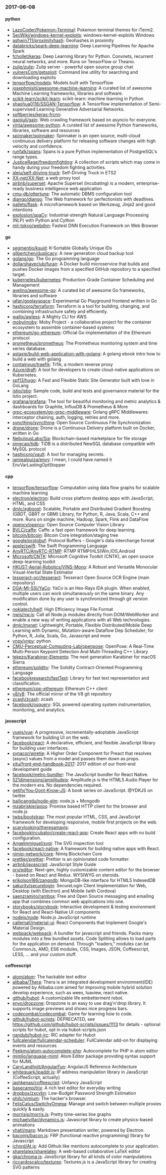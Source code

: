 ### 2017-06-08

#### python
* [LazoCoder/Pokemon-Terminal](https://github.com/LazoCoder/Pokemon-Terminal): Pokemon terminal themes for iTerm2.
* [SecWiki/windows-kernel-exploits](https://github.com/SecWiki/windows-kernel-exploits): windows-kernel-exploits Windows
* [ashwin711/proximityhash](https://github.com/ashwin711/proximityhash): Geohashes in proximity
* [databricks/spark-deep-learning](https://github.com/databricks/spark-deep-learning): Deep Learning Pipelines for Apache Spark
* [fchollet/keras](https://github.com/fchollet/keras): Deep Learning library for Python. Convnets, recurrent neural networks, and more. Runs on TensorFlow or Theano.
* [zulip/zulip](https://github.com/zulip/zulip): Zulip server - powerful open source group chat
* [vulnersCom/getsploit](https://github.com/vulnersCom/getsploit): Command line utility for searching and downloading exploits
* [tensorflow/models](https://github.com/tensorflow/models): Models built with TensorFlow
* [josephmisiti/awesome-machine-learning](https://github.com/josephmisiti/awesome-machine-learning): A curated list of awesome Machine Learning frameworks, libraries and software.
* [scikit-learn/scikit-learn](https://github.com/scikit-learn/scikit-learn): scikit-learn: machine learning in Python
* [shaohua0116/SSGAN-Tensorflow](https://github.com/shaohua0116/SSGAN-Tensorflow): A Tensorflow implementation of Semi-supervised Learning Generative Adversarial Networks.
* [softberries/keras-frcnn](https://github.com/softberries/keras-frcnn): 
* [gaojiuli/gain](https://github.com/gaojiuli/gain): Web crawling framework based on asyncio for everyone.
* [vinta/awesome-python](https://github.com/vinta/awesome-python): A curated list of awesome Python frameworks, libraries, software and resources
* [spinnaker/spinnaker](https://github.com/spinnaker/spinnaker): Spinnaker is an open source, multi-cloud continuous delivery platform for releasing software changes with high velocity and confidence.
* [runfalk/spans](https://github.com/runfalk/spans): Spans is a pure Python implementation of PostgreSQL's range types.
* [JusticeRage/freedomfighting](https://github.com/JusticeRage/freedomfighting): A collection of scripts which may come in handy during your freedom fighting activities.
* [aleju/self-driving-truck](https://github.com/aleju/self-driving-truck): Self-Driving Truck in ETS2
* [XX-net/XX-Net](https://github.com/XX-net/XX-Net): a web proxy tool
* [airbnb/superset](https://github.com/airbnb/superset): Apache Superset (incubating) is a modern, enterprise-ready business intelligence web application
* [cmu-db/ottertune](https://github.com/cmu-db/ottertune): The automatic DBMS configuration tool
* [django/django](https://github.com/django/django): The Web framework for perfectionists with deadlines.
* [pallets/flask](https://github.com/pallets/flask): A microframework based on Werkzeug, Jinja2 and good intentions
* [explosion/spaCy](https://github.com/explosion/spaCy):  Industrial-strength Natural Language Processing (NLP) with Python and Cython
* [mil-tokyo/webdnn](https://github.com/mil-tokyo/webdnn): Fastest DNN Execution Framework on Web Browser

#### go
* [segmentio/ksuid](https://github.com/segmentio/ksuid): K-Sortable Globally Unique IDs
* [gilbertchen/duplicacy](https://github.com/gilbertchen/duplicacy): A new generation cloud backup tool
* [golang/go](https://github.com/golang/go): The Go programming language
* [dollarshaveclub/furan](https://github.com/dollarshaveclub/furan): A Docker build microservice that builds and pushes Docker images from a specified GitHub repository to a specified target.
* [kubernetes/kubernetes](https://github.com/kubernetes/kubernetes): Production-Grade Container Scheduling and Management
* [avelino/awesome-go](https://github.com/avelino/awesome-go): A curated list of awesome Go frameworks, libraries and software
* [iafan/goplayspace](https://github.com/iafan/goplayspace): Experimental Go Playground frontend written in Go
* [hashicorp/terraform](https://github.com/hashicorp/terraform): Terraform is a tool for building, changing, and combining infrastructure safely and efficiently.
* [wallix/awless](https://github.com/wallix/awless): A Mighty CLI for AWS
* [moby/moby](https://github.com/moby/moby): Moby Project - a collaborative project for the container ecosystem to assemble container-based systems
* [ethereum/go-ethereum](https://github.com/ethereum/go-ethereum): Official Go implementation of the Ethereum protocol
* [prometheus/prometheus](https://github.com/prometheus/prometheus): The Prometheus monitoring system and time series database.
* [astaxie/build-web-application-with-golang](https://github.com/astaxie/build-web-application-with-golang): A golang ebook intro how to build a web with golang
* [containous/traefik](https://github.com/containous/traefik): Trfik, a modern reverse proxy
* [Azure/draft](https://github.com/Azure/draft): A tool for developers to create cloud-native applications on Kubernetes.
* [spf13/hugo](https://github.com/spf13/hugo): A Fast and Flexible Static Site Generator built with love in GoLang
* [istio/istio](https://github.com/istio/istio): Sample code, build and tests and governance material for the Istio project.
* [grafana/grafana](https://github.com/grafana/grafana): The tool for beautiful monitoring and metric analytics & dashboards for Graphite, InfluxDB & Prometheus & More
* [grpc-ecosystem/go-grpc-middleware](https://github.com/grpc-ecosystem/go-grpc-middleware): Golang gRPC Middlewares: interceptor chaining, auth, logging, retries and more.
* [syncthing/syncthing](https://github.com/syncthing/syncthing): Open Source Continuous File Synchronization
* [drone/drone](https://github.com/drone/drone): Drone is a Continuous Delivery platform built on Docker, written in Go
* [NebulousLabs/Sia](https://github.com/NebulousLabs/Sia): Blockchain-based marketplace for file storage
* [pingcap/tidb](https://github.com/pingcap/tidb): TiDB is a distributed NewSQL database compatible with MySQL protocol
* [hashicorp/vault](https://github.com/hashicorp/vault): A tool for managing secrets.
* [jamiealquiza/envy](https://github.com/jamiealquiza/envy): I mean, I could have named it EnvVarLastingOptStopper

#### cpp
* [tensorflow/tensorflow](https://github.com/tensorflow/tensorflow): Computation using data flow graphs for scalable machine learning
* [electron/electron](https://github.com/electron/electron): Build cross platform desktop apps with JavaScript, HTML, and CSS
* [dmlc/xgboost](https://github.com/dmlc/xgboost): Scalable, Portable and Distributed Gradient Boosting (GBDT, GBRT or GBM) Library, for Python, R, Java, Scala, C++ and more. Runs on single machine, Hadoop, Spark, Flink and DataFlow
* [opencv/opencv](https://github.com/opencv/opencv): Open Source Computer Vision Library
* [BVLC/caffe](https://github.com/BVLC/caffe): Caffe: a fast open framework for deep learning.
* [bitcoin/bitcoin](https://github.com/bitcoin/bitcoin): Bitcoin Core integration/staging tree
* [google/protobuf](https://github.com/google/protobuf): Protocol Buffers - Google's data interchange format
* [apple/swift](https://github.com/apple/swift): The Swift Programming Language
* [AnyRTC/AnyRTC-RTMP](https://github.com/AnyRTC/AnyRTC-RTMP): RTMP RTMP(HLS)Win,IOS,Android
* [Microsoft/CNTK](https://github.com/Microsoft/CNTK): Microsoft Cognitive Toolkit (CNTK), an open source deep-learning toolkit
* [HKUST-Aerial-Robotics/VINS-Mono](https://github.com/HKUST-Aerial-Robotics/VINS-Mono): A Robust and Versatile Monocular Visual-Inertial State Estimator
* [tesseract-ocr/tesseract](https://github.com/tesseract-ocr/tesseract): Tesseract Open Source OCR Engine (main repository)
* [DGA-MI-SSI/YaCo](https://github.com/DGA-MI-SSI/YaCo): YaCo is an Hex-Rays IDA plugin. When enabled, multiple users can work simultaneously on the same binary. Any modification done by any user is synchronized through git version control.
* [nokiatech/heif](https://github.com/nokiatech/heif): High Efficiency Image File Format
* [nwjs/nw.js](https://github.com/nwjs/nw.js): Call all Node.js modules directly from DOM/WebWorker and enable a new way of writing applications with all Web technologies.
* [dmlc/mxnet](https://github.com/dmlc/mxnet): Lightweight, Portable, Flexible Distributed/Mobile Deep Learning with Dynamic, Mutation-aware Dataflow Dep Scheduler; for Python, R, Julia, Scala, Go, Javascript and more
* [vnpy/vnpy](https://github.com/vnpy/vnpy): python
* [CMU-Perceptual-Computing-Lab/openpose](https://github.com/CMU-Perceptual-Computing-Lab/openpose): OpenPose: A Real-Time Multi-Person Keypoint Detection And Multi-Threading C++ Library
* [tekezo/Karabiner-Elements](https://github.com/tekezo/Karabiner-Elements): The next generation Karabiner for macOS Sierra
* [ethereum/solidity](https://github.com/ethereum/solidity): The Solidity Contract-Oriented Programming Language
* [facebookresearch/fastText](https://github.com/facebookresearch/fastText): Library for fast text representation and classification.
* [ethereum/cpp-ethereum](https://github.com/ethereum/cpp-ethereum): Ethereum C++ client
* [v8/v8](https://github.com/v8/v8): The official mirror of the V8 git repository
* [zcash/zcash](https://github.com/zcash/zcash): zcash
* [facebook/osquery](https://github.com/facebook/osquery): SQL powered operating system instrumentation, monitoring, and analytics.

#### javascript
* [vuejs/vue](https://github.com/vuejs/vue): A progressive, incrementally-adoptable JavaScript framework for building UI on the web.
* [facebook/react](https://github.com/facebook/react): A declarative, efficient, and flexible JavaScript library for building user interfaces.
* [synacor/wiretie](https://github.com/synacor/wiretie): A Higher Order Component for Preact that resolves (async) values from a model and passes them down as props.
* [xitu/front-end-handbook-2017](https://github.com/xitu/front-end-handbook-2017): 2017 edition of our front-end development guide
* [facebook/metro-bundler](https://github.com/facebook/metro-bundler):  The JavaScript bundler for React Native.
* [521dimensions/amplitudejs](https://github.com/521dimensions/amplitudejs): Amplitude.js is the HTML5 Audio Player for the modern era. No dependencies required.
* [getify/You-Dont-Know-JS](https://github.com/getify/You-Dont-Know-JS): A book series on JavaScript. @YDKJS on twitter.
* [bailicangdu/node-elm](https://github.com/bailicangdu/node-elm):  node.js + Mongodb 
* [mzabriskie/axios](https://github.com/mzabriskie/axios): Promise based HTTP client for the browser and node.js
* [twbs/bootstrap](https://github.com/twbs/bootstrap): The most popular HTML, CSS, and JavaScript framework for developing responsive, mobile first projects on the web.
* [scarylooking/theresamayjs](https://github.com/scarylooking/theresamayjs): 
* [facebookincubator/create-react-app](https://github.com/facebookincubator/create-react-app): Create React apps with no build configuration.
* [Angelmmiguel/svgi](https://github.com/Angelmmiguel/svgi):  The SVG inspection tool
* [facebook/react-native](https://github.com/facebook/react-native): A framework for building native apps with React.
* [nimiq-network/core](https://github.com/nimiq-network/core): Nimiq Blockchain Core
* [prettier/prettier](https://github.com/prettier/prettier): Prettier is an opinionated code formatter.
* [airbnb/javascript](https://github.com/airbnb/javascript): JavaScript Style Guide
* [ory/editor](https://github.com/ory/editor): Next-gen, highly customizable content editor for the browser - based on React and Redux. WYSIWYG on steroids.
* [erikolson186/zangodb](https://github.com/erikolson186/zangodb): MongoDB-like interface for HTML5 IndexedDB
* [sakurity/securelogin](https://github.com/sakurity/securelogin): SecureLogin Client Implementation for Web, Desktop (with Electron) and Mobile (with Cordova)
* [saenzramiro/rambox](https://github.com/saenzramiro/rambox): Free and Open Source messaging and emailing app that combines common web applications into one.
* [storybooks/storybook](https://github.com/storybooks/storybook):  Interactive development & testing environment for React and React-Native UI components
* [nodejs/node](https://github.com/nodejs/node): Node.js JavaScript runtime 
* [callemall/material-ui](https://github.com/callemall/material-ui): React Components that Implement Google's Material Design.
* [webpack/webpack](https://github.com/webpack/webpack): A bundler for javascript and friends. Packs many modules into a few bundled assets. Code Splitting allows to load parts for the application on demand. Through "loaders," modules can be CommonJs, AMD, ES6 modules, CSS, Images, JSON, Coffeescript, LESS, ... and your custom stuff.

#### coffeescript
* [atom/atom](https://github.com/atom/atom): The hackable text editor
* [alibaba/Thera](https://github.com/alibaba/Thera): Thera is an integrated development environment(IDE) powered by Alibaba.com aimed for improving mobile hybrid solution develop experience, such as weex, luaview, react native.
* [github/hubot](https://github.com/github/hubot): A customizable life embetterment robot.
* [enyo/dropzone](https://github.com/enyo/dropzone): Dropzone is an easy to use drag'n'drop library. It supports image previews and shows nice progress bars.
* [codecombat/codecombat](https://github.com/codecombat/codecombat): Game for learning how to code.
* [github/hubot-scripts](https://github.com/github/hubot-scripts): DEPRECATED, see https://github.com/github/hubot-scripts/issues/1113 for details - optional scripts for hubot, opt in via hubot-scripts.json
* [nandub/hubot-irc](https://github.com/nandub/hubot-irc): IRC adapter for Hubot
* [fullcalendar/fullcalendar-scheduler](https://github.com/fullcalendar/fullcalendar-scheduler): FullCalendar add-on for displaying events and resources
* [Peekmo/atom-autocomplete-php](https://github.com/Peekmo/atom-autocomplete-php): Autocomplete for PHP in atom editor
* [mjmlio/language-mjml](https://github.com/mjmlio/language-mjml): Atom Editor package providing syntax support for MJML
* [CaryLandholt/AngularFun](https://github.com/CaryLandholt/AngularFun): AngularJS Reference Architecture
* [whitequark/ipaddr.js](https://github.com/whitequark/ipaddr.js): IP address manipulation library in JavaScript (CoffeeScript, actually)
* [jashkenas/coffeescript](https://github.com/jashkenas/coffeescript): Unfancy JavaScript
* [basecamp/trix](https://github.com/basecamp/trix): A rich text editor for everyday writing
* [dropbox/zxcvbn](https://github.com/dropbox/zxcvbn): Low-Budget Password Strength Estimation
* [philc/vimium](https://github.com/philc/vimium): The hacker's browser.
* [FelisCatus/SwitchyOmega](https://github.com/FelisCatus/SwitchyOmega): Manage and switch between multiple proxies quickly & easily.
* [morrisjs/morris.js](https://github.com/morrisjs/morris.js): Pretty time-series line graphs
* [michaelvillar/dynamics.js](https://github.com/michaelvillar/dynamics.js): Javascript library to create physics-based animations
* [yhatt/marp](https://github.com/yhatt/marp): Markdown presentation writer, powered by Electron.
* [baconjs/bacon.js](https://github.com/baconjs/bacon.js): FRP (functional reactive programming) library for Javascript
* [ichord/At.js](https://github.com/ichord/At.js): Add Github like mentions autocomplete to your application.
* [sharelatex/sharelatex](https://github.com/sharelatex/sharelatex): A web-based collaborative LaTeX editor
* [gka/chroma.js](https://github.com/gka/chroma.js): JavaScript library for all kinds of color manipulations
* [riccardoscalco/textures](https://github.com/riccardoscalco/textures): Textures.js is a JavaScript library for creating SVG patterns
